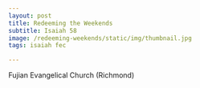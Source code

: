 ```yaml
---
layout: post
title: Redeeming the Weekends
subtitle: Isaiah 58
image: /redeeming-weekends/static/img/thumbnail.jpg
tags: isaiah fec

---
```

Fujian Evangelical Church (Richmond)
